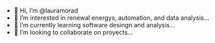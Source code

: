 - 👋 Hi, I’m @lauramorad
- 👀 I’m interested in renewal energys, automation, and data analysis...
- 🌱 I’m currently learning software desingn and analysis...
- 💞️ I’m looking to collaborate on proyects...

<!---
lauramorad/lauramorad is a ✨ special ✨ repository because its `README.md` (this file) appears on your GitHub profile.
You can click the Preview link to take a look at your changes.
--->
